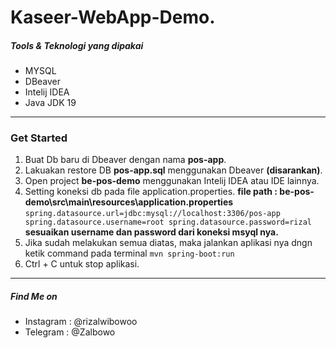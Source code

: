 # Kaseer-WebApp-Demo.

##### Tools & Teknologi yang dipakai
- MYSQL
- DBeaver
- Intelij IDEA
- Java JDK 19

<hr>

### Get Started
1. Buat Db baru di Dbeaver dengan nama <b>pos-app</b>.
2. Lakuakan restore DB <b>pos-app.sql</b> menggunakan Dbeaver <strong>(disarankan)</strong>.
3. Open project <b>be-pos-demo</b> menggunakan Intelij IDEA atau IDE lainnya.
4. Setting koneksi db pada file application.properties. <b>file path : be-pos-demo\src\main\resources\application.properties</b>
  `spring.datasource.url=jdbc:mysql://localhost:3306/pos-app
spring.datasource.username=root
spring.datasource.password=rizal`
  <b>sesuaikan username dan password dari koneksi msyql nya.</b>
5. Jika sudah melakukan semua diatas, maka jalankan aplikasi nya dngn ketik command pada terminal `mvn spring-boot:run`
6. Ctrl + C untuk stop aplikasi.

<hr>

##### Find Me on
- Instagram : @rizalwibowoo
- Telegram : @Zalbowo


